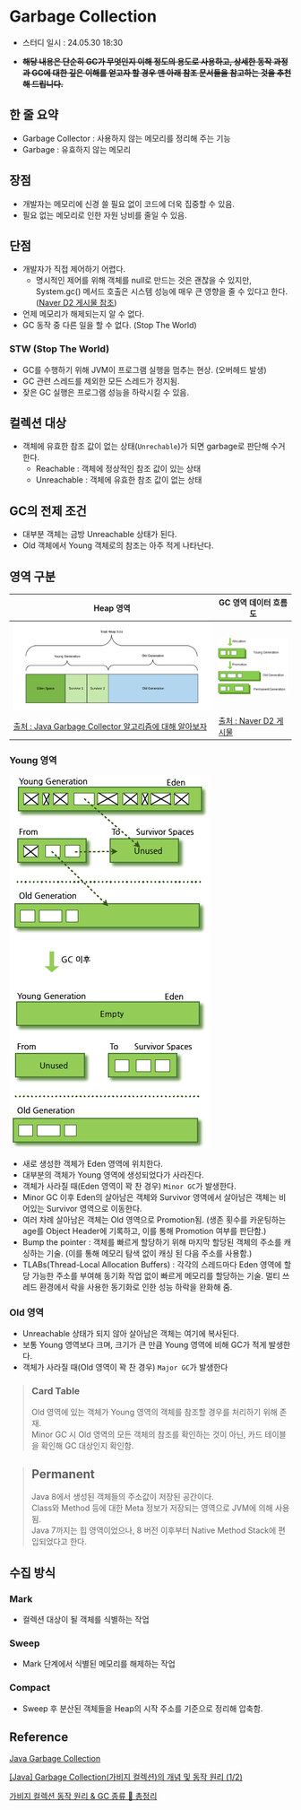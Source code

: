 # Garbage Collection
 - 스터디 일시 : 24.05.30 18:30

 - ~~**해당 내용은 단순히 GC가 무엇인지 이해 정도의 용도로 사용하고, 상세한 동작 과정과 GC에 대한 깊은 이해를 얻고자 할 경우 맨 아래 참조 문서들을 참고하는 것을 추천해 드립니다.**~~

## 한 줄 요약
 - Garbage Collector : 사용하지 않는 메모리를 정리해 주는 기능
 - Garbage : 유효하지 않는 메모리

## 장점
 - 개발자는 메모리에 신경 쓸 필요 없이 코드에 더욱 집중할 수 있음.
 - 필요 없는 메모리로 인한 자원 낭비를 줄일 수 있음.


## 단점
 - 개발자가 직접 제어하기 어렵다.
   - 명시적인 제어를 위해 객체를 null로 만드는 것은 괜찮을 수 있지만, System.gc() 메서드 호출은 시스템 성능에 매우 큰 영향을 줄 수 있다고 한다. ([Naver D2 게시물 참조](https://d2.naver.com/helloworld/1329))
 - 언제 메모리가 해제되는지 알 수 없다.
 - GC 동작 중 다른 일을 할 수 없다. (Stop The World)

### STW (Stop The World)
 - GC를 수행하기 위해 JVM이 프로그램 실행을 멈추는 현상. (오버헤드 발생)
 - GC 관련 스레드를 제외한 모든 스레드가 정지됨.
 - 잦은 GC 실행은 프로그램 성능을 하락시킬 수 있음.

## 컬렉션 대상
 - 객체에 유효한 참조 값이 없는 상태(`Unrechable`)가 되면 garbage로 판단해 수거한다.
   - Reachable : 객체에 정상적인 참조 값이 있는 상태
   - Unreachable : 객체에 유효한 참조 값이 없는 상태

## GC의 전제 조건
 - 대부분 객체는 금방 Unreachable 상태가 된다.
 - Old 객체에서 Young 객체로의 참조는 아주 적게 나타난다.


## 영역 구분
|Heap 영역|GC 영역 데이터 흐름도|
|---|---|
|![alt text](./img/total%20heap%20size.png)|![alt text](./img/GC%20영역%20및%20데이터%20흐름도.png)|
|[출처 : Java Garbage Collector 알고리즘에 대해 알아보자](https://velog.io/@tkadks123/Java-Garbage-Collector-%EC%95%8C%EA%B3%A0%EB%A6%AC%EC%A6%98%EC%97%90-%EB%8C%80%ED%95%B4-%EC%95%8C%EC%95%84%EB%B3%B4%EC%9E%90)|[출처 : Naver D2 게시물](https://d2.naver.com/helloworld/1329)|

### Young 영역
![alt text](./img/GC%20전과%20후의%20비교.png)
 - 새로 생성한 객체가 Eden 영역에 위치한다.
 - 대부분의 객체가 Young 영역에 생성되었다가 사라진다.
 - 객체가 사라질 때(Eden 영역이 꽉 찬 경우) `Minor GC`가 발생한다.
 - Minor GC 이후 Eden의 살아남은 객체와 Survivor 영역에서 살아남은 객체는 비어있는 Survivor 영역으로 이동한다.
 - 여러 차례 살아남은 객체는 Old 영역으로 Promotion됨. (생존 횟수를 카운팅하는 age를 Object Header에 기록하고, 이를 통해 Promotion 여부를 판단함.)
 - Bump the pointer : 객체를 빠르게 할당하기 위해 마지막 할당된 객체의 주소를 캐싱하는 기술. (이를 통해 메모리 탐색 없이 캐싱 된 다음 주소를 사용함.)
 - TLABs(Thread-Local Allocation Buffers) : 각각의 스레드마다 Eden 영역에 할당 가능한 주소를 부여해 동기화 작업 없이 빠르게 메모리를 할당하는 기술. 멀티 쓰레드 환경에서 락을 사용한 동기화로 인한 성능 하락을 완화해 줌.

### Old 영역
 - Unreachable 상태가 되지 않아 살아남은 객체는 여기에 복사된다.
 - 보통 Young 영역보다 크며, 크기가 큰 만큼 Young 영역에 비해 GC가 적게 발생한다.
 - 객체가 사라질 때(Old 영역이 꽉 찬 경우) `Major GC`가 발생한다


> ### Card Table
> Old 영역에 있는 객체가 Young 영역의 객체를 참조할 경우를 처리하기 위해 존재.<br>
> Minor GC 시 Old 영역의 모든 객체의 참조를 확인하는 것이 아닌, 카드 테이블을 확인해 GC 대상인지 확인함.

> ## Permanent
> Java 8에서 생성된 객체들의 주소값이 저장된 공간이다.<br>
> Class와 Method 등에 대한 Meta 정보가 저장되는 영역으로 JVM에 의해 사용됨.<br>
> Java 7까지는 힙 영역이었으나, 8 버전 이후부터 Native Method Stack에 편입되었다고 한다.

## 수집 방식
### Mark
 - 컬렉션 대상이 될 객체를 식별하는 작업

### Sweep
 - Mark 단계에서 식별된 메모리를 해제하는 작업

### Compact
 - Sweep 후 분산된 객체들을 Heap의 시작 주소를 기준으로 정리해 압축함.

## Reference
[Java Garbage Collection](https://d2.naver.com/helloworld/1329)

[[Java] Garbage Collection(가비지 컬렉션)의 개념 및 동작 원리 (1/2)
](https://mangkyu.tistory.com/118)

[가비지 컬렉션 동작 원리 & GC 종류 💯 총정리](https://inpa.tistory.com/entry/JAVA-%E2%98%95-%EA%B0%80%EB%B9%84%EC%A7%80-%EC%BB%AC%EB%A0%89%EC%85%98GC-%EB%8F%99%EC%9E%91-%EC%9B%90%EB%A6%AC-%EC%95%8C%EA%B3%A0%EB%A6%AC%EC%A6%98-%F0%9F%92%AF-%EC%B4%9D%EC%A0%95%EB%A6%AC)